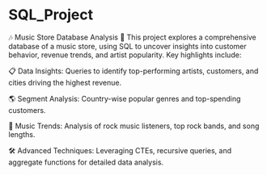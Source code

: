 # SQL_Project

🎶 Music Store Database Analysis 🎵
This project explores a comprehensive database of a music store, using SQL to uncover insights into customer behavior, revenue trends, and artist popularity. Key highlights include:

📋 Data Insights: Queries to identify top-performing artists, customers, and cities driving the highest revenue.

🌎 Segment Analysis: Country-wise popular genres and top-spending customers.

🎤 Music Trends: Analysis of rock music listeners, top rock bands, and song lengths.

🛠️ Advanced Techniques: Leveraging CTEs, recursive queries, and aggregate functions for detailed data analysis.

